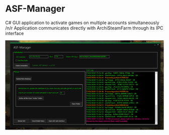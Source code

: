 # ASF-Manager
C# GUI application to activate games on multiple accounts simultaneously /n/r
Application communicates directly with ArchiSteamFarm through its IPC interface


![](Screenshots/Gui.png)
